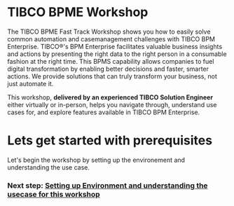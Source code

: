 # TIBCO BPME Workshop

The TIBCO BPME Fast Track Workshop shows you how to easily solve common automation and casemanagement challenges with TIBCO BPM Enterprise. TIBCO®'s BPM Enterprise facilitates valuable business insights and actions by presenting the right data to the right person in a consumable fashion at the right time. This BPMS capability allows companies to fuel digital transformation by enabling better decisions and faster, smarter actions. We provide solutions that can truly transform your business, not just automate it.

This workshop, **delivered by an experienced TIBCO Solution Engineer** either virtually or in-person, helps you navigate through, understand use cases for, and explore features available in TIBCO BPM Enterprise.



# Lets get started with prerequisites
Let's begin the workshop by setting up the environement and understanding the use case.
### Next step: [Setting up Environment and understanding the usecase for this workshop](gettingStarted.md)
